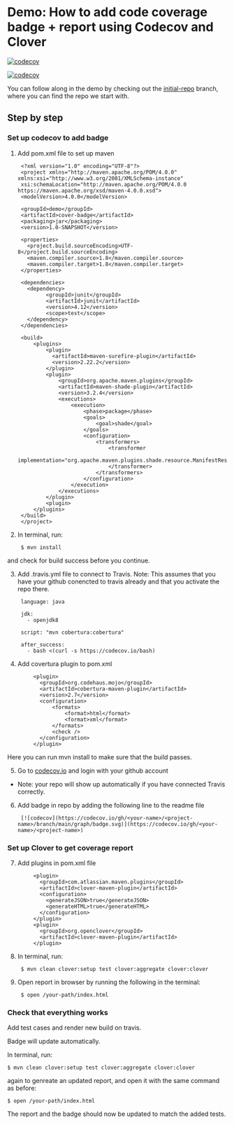 # Demo: How to add code coverage badge + report using Codecov and Clover


[![codecov](https://codecov.io/gh/PROGRAMMER221/coverage/branch/main/graph/badge.svg)](https://codecov.io/gh/PROGRAMMER221/coverage)




[![codecov](https://codecov.io/gh/damnePers/demo-coverage-setup/branch/main/graph/badge.svg)](https://codecov.io/gh/damnePers/demo-coverage-setup)



You can follow along in the demo by checking out the [initial-repo](https://github.com/damnePers/demo-coverage-setup/tree/initial-repo) branch, where you can find the repo we start with.

## Step by step 

### Set up codecov to add badge

1. Add pom.xml file to set up maven

        <?xml version="1.0" encoding="UTF-8"?>
        <project xmlns="http://maven.apache.org/POM/4.0.0" xmlns:xsi="http://www.w3.org/2001/XMLSchema-instance"
        xsi:schemaLocation="http://maven.apache.org/POM/4.0.0 https://maven.apache.org/xsd/maven-4.0.0.xsd">
        <modelVersion>4.0.0</modelVersion>

        <groupId>demo</groupId>
        <artifactId>cover-badge</artifactId>
        <packaging>jar</packaging>
        <version>1.0-SNAPSHOT</version>

        <properties>
          <project.build.sourceEncoding>UTF-8</project.build.sourceEncoding>
          <maven.compiler.source>1.8</maven.compiler.source>
          <maven.compiler.target>1.8</maven.compiler.target>
        </properties>

        <dependencies>
          <dependency>
                <groupId>junit</groupId>
                <artifactId>junit</artifactId>
                <version>4.12</version>
                <scope>test</scope>
          </dependency>
        </dependencies>

        <build>
            <plugins>
                <plugin>
                  <artifactId>maven-surefire-plugin</artifactId>
                  <version>2.22.2</version>
                </plugin>
                <plugin>
                    <groupId>org.apache.maven.plugins</groupId>
                    <artifactId>maven-shade-plugin</artifactId>
                    <version>3.2.4</version>
                    <executions>
                        <execution>
                            <phase>package</phase>
                            <goals>
                                <goal>shade</goal>
                            </goals>
                            <configuration>
                                <transformers>
                                    <transformer
                                        implementation="org.apache.maven.plugins.shade.resource.ManifestResourceTransformer">
                                    </transformer>
                                </transformers>
                            </configuration>
                        </execution>
                    </executions>
                </plugin>
                <plugin>
            </plugins>
        </build>
        </project>

2. In terminal, run:
            
        $ mvn install 

and check for build success before you continue.

3. Add .travis.yml file to connect to Travis. Note: This assumes that you have your github conencted to travis already and that you activate the repo there.

        language: java

        jdk:
          - openjdk8

        script: "mvn cobertura:cobertura"

        after_success:
          - bash <(curl -s https://codecov.io/bash)

4. Add covertura plugin to pom.xml

            <plugin>
              <groupId>org.codehaus.mojo</groupId>
              <artifactId>cobertura-maven-plugin</artifactId>
              <version>2.7</version>
              <configuration>
                  <formats>
                      <format>html</format>
                      <format>xml</format>
                  </formats>
                  <check />
              </configuration>
            </plugin>

Here you can run mvn install to make sure that the build passes.

5. Go to [codecov.io](https://about.codecov.io/) and login with your github account

- Note: your repo will show up automatically if you have connected Travis correctly. 

6. Add badge in repo by adding the following line to the readme file

        [![codecov](https://codecov.io/gh/<your-name>/<project-name>/branch/main/graph/badge.svg)](https://codecov.io/gh/<your-name>/<project-name>)

### Set up Clover to get coverage report

7. Add plugins in pom.xml file

            <plugin>
              <groupId>com.atlassian.maven.plugins</groupId>
              <artifactId>clover-maven-plugin</artifactId>
              <configuration>
                <generateJSON>true</generateJSON>
                <generateHTML>true</generateHTML>
              </configuration>
            </plugin>
            <plugin>
              <groupId>org.openclover</groupId>
              <artifactId>clover-maven-plugin</artifactId>
            </plugin>

8. In terminal, run:
 
        $ mvn clean clover:setup test clover:aggregate clover:clover

9. Open report in browser by running the following in the terminal:
  
        $ open /your-path/index.html

### Check that everything works

Add test cases and render new build on travis.

Badge will update automatically.

In terminal, run:

    $ mvn clean clover:setup test clover:aggregate clover:clover 
  
again to genreate an updated report, and open it with the same command as before:
  
    $ open /your-path/index.html
    
The report and the badge should now be updated to match the added tests.
